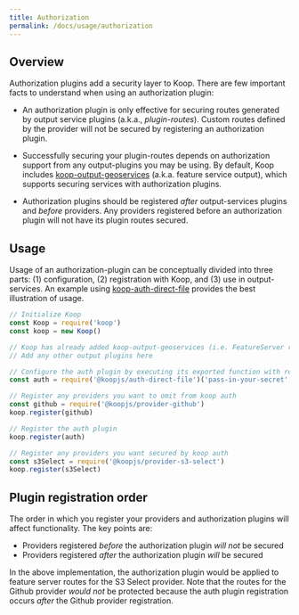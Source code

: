 ```yaml
---
title: Authorization
permalink: /docs/usage/authorization
---
```


## Overview

Authorization plugins add a security layer to Koop. There are few important facts to understand when using an authorization plugin:

* An authorization plugin is only effective for securing routes generated by output service plugins (a.k.a., _plugin-routes_).  Custom routes defined by the provider will not be secured by registering an authorization plugin.

* Successfully securing your plugin-routes depends on authorization support from any output-plugins you may be using. By default, Koop includes [koop-output-geoservices](https://github.com/koopjs/koop-output-geoservices) (a.k.a. feature service output), which supports securing services with authorization plugins.

* Authorization plugins should be registered _after_ output-services plugins and _before_ providers.  Any providers registered before an authorization plugin will not have its plugin routes secured.

## Usage

Usage of an authorization-plugin can be conceptually divided into three parts: (1) configuration, (2) registration with Koop, and (3) use in output-services.  An example using  [koop-auth-direct-file](https://github.com/koopjs/koop-auth-direct-file) provides the best illustration of usage.

```js
// Initialize Koop
const Koop = require('koop')
const koop = new Koop()

// Koop has already added koop-output-geoservices (i.e. FeatureServer routes) by default
// Add any other output plugins here

// Configure the auth plugin by executing its exported function with required args
const auth = require('@koopjs/auth-direct-file')('pass-in-your-secret', `path/to/identity-store`)

// Register any providers you want to omit from koop auth
const github = require('@koopjs/provider-github')
koop.register(github)

// Register the auth plugin
koop.register(auth)

// Register any providers you want secured by koop auth
const s3Select = require('@koopjs/provider-s3-select')
koop.register(s3Select)
```

## Plugin registration order
The order in which you register your providers and authorization plugins will affect functionality.  The key points are:  
* Providers registered *before* the authorization plugin *will not* be secured
* Providers registered *after* the authorization plugin *will* be secured

In the above implementation, the authorization plugin would be applied to feature server routes for the S3 Select provider. Note that the routes for the Github provider _would not_ be protected because the auth plugin registration occurs _after_ the Github provider registration.
